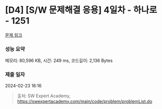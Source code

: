 # [D4] [S/W 문제해결 응용] 4일차 - 하나로 - 1251 

[문제 링크](https://swexpertacademy.com/main/code/problem/problemDetail.do?contestProbId=AV15StKqAQkCFAYD) 

### 성능 요약

메모리: 80,596 KB, 시간: 249 ms, 코드길이: 2,136 Bytes

### 제출 일자

2024-02-23 16:16



> 출처: SW Expert Academy, https://swexpertacademy.com/main/code/problem/problemList.do